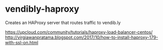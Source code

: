 # vendibly-haproxy
Creates an HAProxy server that routes traffic to vendib.ly

https://upcloud.com/community/tutorials/haproxy-load-balancer-centos/
http://virgiawanpratama.blogspot.com/2017/10/how-to-install-haproxy-179-with-ssl-on.html
